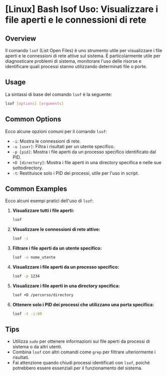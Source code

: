 # [Linux] Bash lsof Uso: Visualizzare i file aperti e le connessioni di rete

## Overview
Il comando `lsof` (List Open Files) è uno strumento utile per visualizzare i file aperti e le connessioni di rete attive sul sistema. È particolarmente utile per diagnosticare problemi di sistema, monitorare l'uso delle risorse e identificare quali processi stanno utilizzando determinati file o porte.

## Usage
La sintassi di base del comando `lsof` è la seguente:

```bash
lsof [options] [arguments]
```

## Common Options
Ecco alcune opzioni comuni per il comando `lsof`:

- `-i`: Mostra le connessioni di rete.
- `-u [user]`: Filtra i risultati per un utente specifico.
- `-p [pid]`: Mostra i file aperti da un processo specifico identificato dal PID.
- `+D [directory]`: Mostra i file aperti in una directory specifica e nelle sue sottodirectory.
- `-t`: Restituisce solo i PID dei processi, utile per l'uso in script.

## Common Examples
Ecco alcuni esempi pratici dell'uso di `lsof`:

1. **Visualizzare tutti i file aperti:**

   ```bash
   lsof
   ```

2. **Visualizzare le connessioni di rete attive:**

   ```bash
   lsof -i
   ```

3. **Filtrare i file aperti da un utente specifico:**

   ```bash
   lsof -u nome_utente
   ```

4. **Visualizzare i file aperti da un processo specifico:**

   ```bash
   lsof -p 1234
   ```

5. **Visualizzare i file aperti in una directory specifica:**

   ```bash
   lsof +D /percorso/directory
   ```

6. **Ottenere solo i PID dei processi che utilizzano una porta specifica:**

   ```bash
   lsof -t -i:80
   ```

## Tips
- Utilizza `sudo` per ottenere informazioni sui file aperti da processi di sistema o da altri utenti.
- Combina `lsof` con altri comandi come `grep` per filtrare ulteriormente i risultati.
- Fai attenzione quando chiudi processi identificati con `lsof`, poiché potrebbero essere essenziali per il funzionamento del sistema.